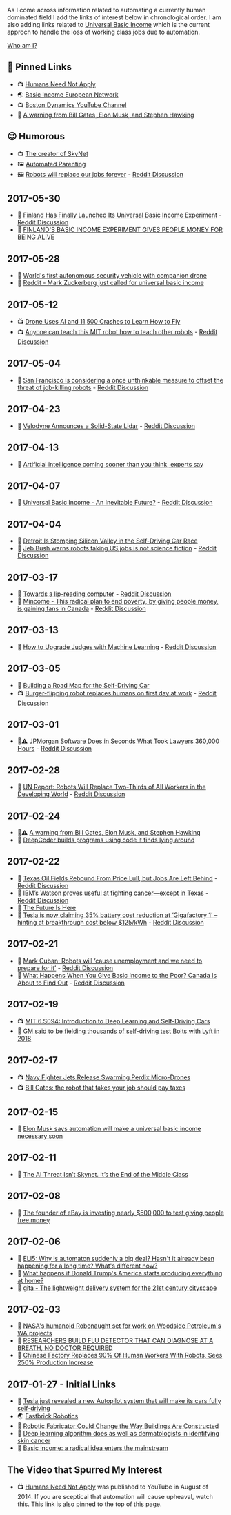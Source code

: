 As I come across information related to automating a currently human dominated field I add the links of interest below in chronological order. I am also adding links related to [Universal Basic Income](https://en.wikipedia.org/wiki/Basic_income) which is the current approch to handle the loss of working class jobs due to automation.

[Who am I?](https://github.com/grantcarthew)

## 📌 Pinned Links

*   📺 [Humans Need Not Apply](https://www.youtube.com/watch?v=7Pq-S557XQU)
*   🌏 [Basic Income European Network](http://basicincome.org/)
*   📺 [Boston Dynamics YouTube Channel](https://www.youtube.com/user/BostonDynamics)
*   📰 [A warning from Bill Gates, Elon Musk, and Stephen Hawking](https://medium.freecodecamp.com/bill-gates-and-elon-musk-just-warned-us-about-the-one-thing-politicians-are-too-scared-to-talk-8db9815fd398#.qfp6rcpux)

## 😉 Humorous

*   📺 [The creator of SkyNet](https://www.youtube.com/channel/UC3KEoMzNz8eYnwBC34RaKCQ)
*   🖼️ [Automated Parenting](https://i.imgur.com/nueBdxi.gifv)
*   🖼️ [Robots will replace our jobs forever](http://i.imgur.com/K77ukhu.gif) - [Reddit Discussion](https://www.reddit.com/r/funny/comments/5v3y2h/robots_will_replace_our_jobs_forever/)

## 2017-05-30

*   📰 [Finland Has Finally Launched Its Universal Basic Income Experiment]() - [Reddit Discussion](https://www.reddit.com/r/Futurology/comments/6e2xfo/finland_has_finally_launched_its_universal_basic/)
*   📰 [FINLAND'S BASIC INCOME EXPERIMENT GIVES PEOPLE MONEY FOR BEING ALIVE](http://ewn.co.za/2017/05/17/finland-s-basic-income-experiment-is-already-making-people-feel-better-after-just-4-months)

## 2017-05-28

*   📰 [World's first autonomous security vehicle with companion drone](http://newatlas.com/security-robot-with-surveillance-drone/49649/)
*   📰 [Reddit - Mark Zuckerberg just called for universal basic income](https://www.reddit.com/r/BasicIncome/comments/6dcav5/mark_zuckerberg_just_called_for_universal_basic/)

## 2017-05-12

*   📺 [Drone Uses AI and 11,500 Crashes to Learn How to Fly](http://spectrum.ieee.org/automaton/robotics/drones/drone-uses-ai-and-11500-crashes-to-learn-how-to-fly)
*   📺 [Anyone can teach this MIT robot how to teach other robots](https://techcrunch.com/2017/05/10/anyone-can-teach-this-mit-robot-how-to-teach-other-robots/) - [Reddit Discussion](https://www.reddit.com/r/gadgets/comments/6adxqv/anyone_can_teach_this_mit_robot_how_to_teach/)

## 2017-05-04

*   📰 [San Francisco is considering a once unthinkable measure to offset the threat of job-killing robots](https://www.businessinsider.com.au/san-francisco-considers-robot-tax-jane-kim-2017-4?r=US&IR=T) - [Reddit Discussion](https://www.reddit.com/r/BasicIncome/comments/68vs0x/san_francisco_is_considering_a_once_unthinkable/)

## 2017-04-23

*   📰 [Velodyne Announces a Solid-State Lidar](http://spectrum.ieee.org/cars-that-think/transportation/sensors/velodyne-announces-a-solidstate-lidar) - [Reddit Discussion](https://www.reddit.com/r/Futurology/comments/66z9wr/velodyne_announces_a_solidstate_lidar_solid_state/)

## 2017-04-13

*   📰 [Artificial intelligence coming sooner than you think, experts say](http://www.abc.net.au/news/2017-04-13/artificial-intelligence-coming-sooner-than-you-think-experts-say/8440358)

## 2017-04-07

*   📰 [Universal Basic Income - An Inevitable Future?](http://www.interquestgroup.com/iq-hub/blogs/2017/universal-basic-income-an-inevitable-future) - [Reddit Discussion](https://www.reddit.com/r/BasicIncome/comments/63s20r/universal_basic_income_an_inevitable_future/)

## 2017-04-04

*   📰 [Detroit Is Stomping Silicon Valley in the Self-Driving Car Race](https://www.wired.com/2017/04/detroit-stomping-silicon-valley-self-driving-car-race/)
*   📰 [Jeb Bush warns robots taking US jobs is not science fiction](http://www.washingtonexaminer.com/jeb-bush-warns-robots-taking-us-jobs-is-not-science-fiction/article/2619145) - [Reddit Discussion](https://www.reddit.com/r/Futurology/comments/632ivk/jeb_bush_warns_robots_taking_us_jobs_is_not/)

## 2017-03-17

*   📰 [Towards a lip-reading computer]() - [Reddit Discussion](https://www.reddit.com/r/technology/comments/5zwsjs/scientists_at_oxford_say_theyve_invented_an/)
*   📰 [Mincome - This radical plan to end poverty, by giving people money, is gaining fans in Canada](https://news.vice.com/story/a-radical-plan-to-end-poverty-is-gaining-momentum-in-canada) - [Reddit Discussion](https://www.reddit.com/r/BasicIncome/comments/5zvgvd/a_radical_plan_to_end_poverty_is_gaining_momentum/)

## 2017-03-13

*   📰 [How to Upgrade Judges with Machine Learning](https://www.technologyreview.com/s/603763/how-to-upgrade-judges-with-machine-learning/) - [Reddit Discussion](https://www.reddit.com/r/Futurology/comments/5ytdxx/ai_is_now_better_than_human_judges_at_predicting/)

## 2017-03-05

*   📰 [Building a Road Map for the Self-Driving Car](https://www.nytimes.com/2017/03/02/automobiles/wheels/self-driving-cars-gps-maps.html)
*   📺 [Burger-flipping robot replaces humans on first day at work](http://www.telegraph.co.uk/technology/2017/03/09/genius-burger-flipping-robot-replaces-humans-first-day-work/) - [Reddit Discussion](https://www.reddit.com/r/BasicIncome/comments/5yfxi7/burgerflipping_robot_replaces_humans_on_first_day/)

## 2017-03-01

*   📰⚠️️ [JPMorgan Software Does in Seconds What Took Lawyers 360,000 Hours](https://www.bloomberg.com/news/articles/2017-02-28/jpmorgan-marshals-an-army-of-developers-to-automate-high-finance) - [Reddit Discussion](https://www.reddit.com/r/BasicIncome/comments/5wpd3k/jpmorgan_software_does_in_seconds_what_took/)

## 2017-02-28

*   📰 [UN Report: Robots Will Replace Two-Thirds of All Workers in the Developing World](https://futurism.com/un-report-robots-will-replace-two-thirds-of-all-workers-in-the-developing-world/) - [Reddit Discussion](https://www.reddit.com/r/Futurology/comments/5weh65/un_report_robots_will_replace_twothirds_of_all/)

## 2017-02-24

*   📰⚠️️ [A warning from Bill Gates, Elon Musk, and Stephen Hawking](https://medium.freecodecamp.com/bill-gates-and-elon-musk-just-warned-us-about-the-one-thing-politicians-are-too-scared-to-talk-8db9815fd398#.qfp6rcpux)
*   📰 [DeepCoder builds programs using code it finds lying around](https://techcrunch.com/2017/02/23/deepcoder-builds-programs-using-code-it-finds-lying-around/)

## 2017-02-22

*   📰 [Texas Oil Fields Rebound From Price Lull, but Jobs Are Left Behind](https://www.nytimes.com/2017/02/19/business/energy-environment/oil-jobs-technology.html) - [Reddit Discussion](https://www.reddit.com/r/BasicIncome/comments/5vbgku/i_dont_see_a_future_says_oil_worker_replaced/)
*   📰 [IBM’s Watson proves useful at fighting cancer—except in Texas](https://arstechnica.com/science/2017/02/ibms-watson-proves-useful-at-fighting-cancer-except-in-texas/) - [Reddit Discussion](https://www.reddit.com/r/technology/comments/5vbpyj/ibms_watson_proves_useful_at_fighting/)
*   📰 [The Future Is Here](https://twitter.com/thejsj/status/834231962072018944/photo/1)
*   📰 [Tesla is now claiming 35% battery cost reduction at ‘Gigafactory 1’ – hinting at breakthrough cost below $125/kWh](https://electrek.co/2017/02/18/tesla-battery-cost-gigafactory-model-3/) - [Reddit Discussion](https://www.reddit.com/r/Futurology/comments/5v9mp5/tesla_is_now_claiming_35_battery_cost_reduction/)

## 2017-02-21

*   📰 [Mark Cuban: Robots will ‘cause unemployment and we need to prepare for it’](http://www.cnbc.com/2017/02/20/mark-cuban-robots-unemployment-and-we-need-to-prepare-for-it.html) - [Reddit Discussion](https://www.reddit.com/r/technology/comments/5v43s6/mark_cuban_robots_will_cause_unemployment_and_we/)
*   📰 [What Happens When You Give Basic Income to the Poor? Canada Is About to Find Out](http://bigthink.com/natalie-shoemaker/canada-testing-a-system-where-it-gives-its-poorest-citizens-1320-a-month) - [Reddit Discussion](https://www.reddit.com/r/BasicIncome/comments/5uz0ky/what_happens_when_you_give_basic_income_to_the/)

## 2017-02-19

*   📺 [MIT 6.S094: Introduction to Deep Learning and Self-Driving Cars](https://www.youtube.com/watch?v=1L0TKZQcUtA)
*   📰 [GM said to be fielding thousands of self-driving test Bolts with Lyft in 2018](https://techcrunch.com/2017/02/17/gm-said-to-be-fielding-thousands-of-self-driving-test-bolts-with-lyft-in-2018/)

## 2017-02-17

*   📺 [Navy Fighter Jets Release Swarming Perdix Micro-Drones](https://www.youtube.com/watch?v=0WNNanoUu2I)
*   📺 [Bill Gates: the robot that takes your job should pay taxes](https://www.youtube.com/watch?v=nccryZOcrUg)

## 2017-02-15

*   📰 [Elon Musk says automation will make a universal basic income necessary soon](https://news.fastcompany.com/elon-musk-says-automation-will-make-a-universal-basic-income-necessary-soon-4030576)

## 2017-02-11

*   📰 [The AI Threat Isn’t Skynet. It’s the End of the Middle Class](https://www.wired.com/2017/02/ai-threat-isnt-skynet-end-middle-class/)

## 2017-02-08

*   📰 [The founder of eBay is investing nearly $500,000 to test giving people free money](http://finance.yahoo.com/news/pierre-omidyar-of-ebay-is-investing-nearly-500000-to-test-universal-basic-income-165336410.html)

## 2017-02-06

*   📰 [ELI5: Why is automaton suddenly a big deal? Hasn't it already been happening for a long time? What's different now?](https://www.reddit.com/r/explainlikeimfive/comments/5s5gfd/eli5_why_is_automaton_suddenly_a_big_deal_hasnt/)
*   📰 [What happens if Donald Trump's America starts producing everything at home?](http://www.abc.net.au/news/2017-02-06/ian-verrender-analysis-donald-trumps-america-first/8242878)
*   📰 [gita - The lightweight delivery system for the 21st century cityscape](http://gita.piaggiofastforward.com/)

## 2017-02-03

*   📰 [NASA's humanoid Robonaught set for work on Woodside Petroleum's WA projects](http://www.abc.net.au/news/2017-02-02/humanoid-robot-used-in-woodside-petroleum-wa-oil-gas-projects/8236508)
*   📰 [RESEARCHERS BUILD FLU DETECTOR THAT CAN DIAGNOSE AT A BREATH, NO DOCTOR REQUIRED](http://www.digitaltrends.com/cool-tech/flu-breathalyzer/)
*   📰 [Chinese Factory Replaces 90% Of Human Workers With Robots, Sees 250% Production Increase](http://monetarywatch.com/2017/01/chinese-factory-replaces-90-human-workers-robots-sees-250-production-increase/)

## 2017-01-27 - Initial Links

*   📰 [Tesla just revealed a new Autopilot system that will make its cars fully self-driving](http://www.businessinsider.com.au/tesla-announces-new-autopilot-self-driving-2016-10)
*   🌏 [Fastbrick Robotics](http://fbr.com.au/)
*   📰 [Robotic Fabricator Could Change the Way Buildings Are Constructed](https://www.technologyreview.com/s/603429/robotic-fabricator-could-change-the-way-buildings-are-constructed/)
*   📰 [Deep learning algorithm does as well as dermatologists in identifying skin cancer](http://news.stanford.edu/2017/01/25/artificial-intelligence-used-identify-skin-cancer/)
*   📰 [Basic income: a radical idea enters the mainstream](http://apo.org.au/node/70793)

## The Video that Spurred My Interest

*   📺 [Humans Need Not Apply](https://www.youtube.com/watch?v=7Pq-S557XQU) was published to YouTube in August of 2014. If you are sceptical that automation will cause upheaval, watch this. This link is also pinned to the top of this page.

